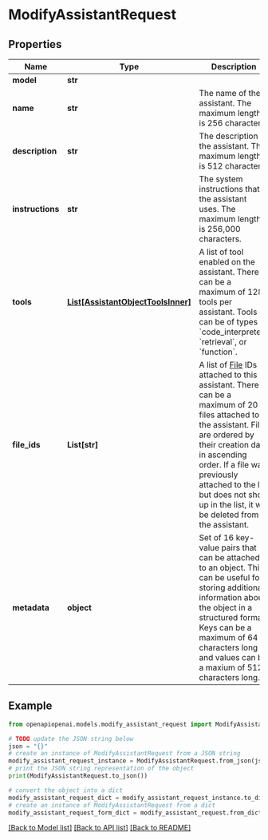 # ModifyAssistantRequest


## Properties

Name | Type | Description | Notes
------------ | ------------- | ------------- | -------------
**model** | **str** |  | [optional] 
**name** | **str** | The name of the assistant. The maximum length is 256 characters.  | [optional] 
**description** | **str** | The description of the assistant. The maximum length is 512 characters.  | [optional] 
**instructions** | **str** | The system instructions that the assistant uses. The maximum length is 256,000 characters.  | [optional] 
**tools** | [**List[AssistantObjectToolsInner]**](AssistantObjectToolsInner.md) | A list of tool enabled on the assistant. There can be a maximum of 128 tools per assistant. Tools can be of types &#x60;code_interpreter&#x60;, &#x60;retrieval&#x60;, or &#x60;function&#x60;.  | [optional] [default to []]
**file_ids** | **List[str]** | A list of [File](/docs/api-reference/files) IDs attached to this assistant. There can be a maximum of 20 files attached to the assistant. Files are ordered by their creation date in ascending order. If a file was previously attached to the list but does not show up in the list, it will be deleted from the assistant.  | [optional] [default to []]
**metadata** | **object** | Set of 16 key-value pairs that can be attached to an object. This can be useful for storing additional information about the object in a structured format. Keys can be a maximum of 64 characters long and values can be a maxium of 512 characters long.  | [optional] 

## Example

```python
from openapiopenai.models.modify_assistant_request import ModifyAssistantRequest

# TODO update the JSON string below
json = "{}"
# create an instance of ModifyAssistantRequest from a JSON string
modify_assistant_request_instance = ModifyAssistantRequest.from_json(json)
# print the JSON string representation of the object
print(ModifyAssistantRequest.to_json())

# convert the object into a dict
modify_assistant_request_dict = modify_assistant_request_instance.to_dict()
# create an instance of ModifyAssistantRequest from a dict
modify_assistant_request_form_dict = modify_assistant_request.from_dict(modify_assistant_request_dict)
```
[[Back to Model list]](../README.md#documentation-for-models) [[Back to API list]](../README.md#documentation-for-api-endpoints) [[Back to README]](../README.md)


